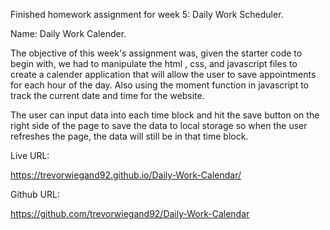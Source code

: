 Finished homework assignment for week 5: Daily Work Scheduler.

Name: Daily Work Calender.

The objective of this week's assignment was, given the starter code to begin with, we had to manipulate the html , css, and javascript files to create a calender application that will allow the user to save appointments for each hour of the day.  Also using the moment function in javascript to track the current date and time for the website.

The user can input data into each time block and hit the save button on the right side of the page to save the data to local storage so when the user refreshes the page, the data will still be in that time block.



Live URL:

https://trevorwiegand92.github.io/Daily-Work-Calendar/

Github URL:   

https://github.com/trevorwiegand92/Daily-Work-Calendar